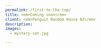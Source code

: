 ```yaml
---
permalink: /first-to-the-top/
title: <em>Coming soon</em>
client: <em>Penguin Random House NZ</em>
description:
images:
  - mystery-cat.jpg

---
```

